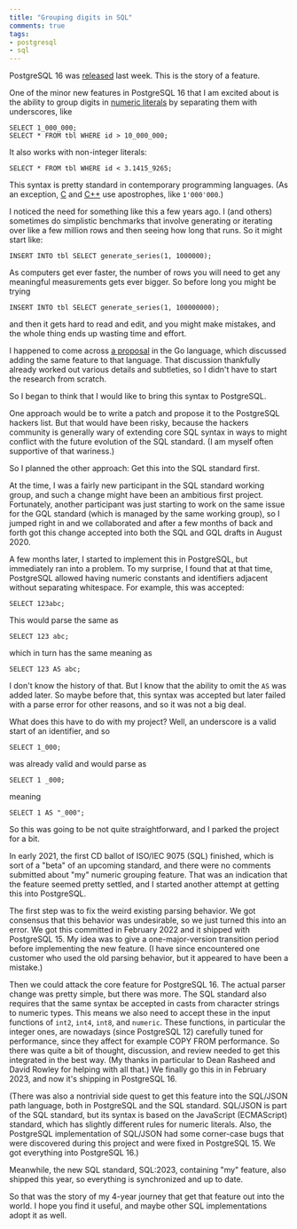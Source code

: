 ```yaml
---
title: "Grouping digits in SQL"
comments: true
tags:
- postgresql
- sql
---
```


PostgreSQL 16 was
[released](https://www.postgresql.org/about/news/postgresql-16-released-2715/)
last week.  This is the story of a feature.

One of the minor new features in PostgreSQL 16 that I am excited about
is the ability to group digits in [numeric
literals](https://www.postgresql.org/docs/16/sql-syntax-lexical.html#SQL-SYNTAX-CONSTANTS-NUMERIC)
by separating them with underscores, like

	SELECT 1_000_000;
	SELECT * FROM tbl WHERE id > 10_000_000;

It also works with non-integer literals:

	SELECT * FROM tbl WHERE id < 3.1415_9265;

This syntax is pretty standard in contemporary programming languages.
(As an exception,
[C](https://en.cppreference.com/w/c/language/integer_constant) and
[C++](https://en.cppreference.com/w/cpp/language/integer_literal) use
apostrophes, like `1'000'000`.)

I noticed the need for something like this a few years ago.  I (and
others) sometimes do simplistic benchmarks that involve generating or
iterating over like a few million rows and then seeing how long that
runs.  So it might start like:

	INSERT INTO tbl SELECT generate_series(1, 1000000);

As computers get ever faster, the number of rows you will need to get
any meaningful measurements gets ever bigger.  So before long you
might be trying

	INSERT INTO tbl SELECT generate_series(1, 100000000);

and then it gets hard to read and edit, and you might make mistakes,
and the whole thing ends up wasting time and effort.

I happened to come across [a
proposal](https://github.com/golang/go/issues/28493) in the Go
language, which discussed adding the same feature to that language.
That discussion thankfully already worked out various details and
subtleties, so I didn't have to start the research from scratch.

So I began to think that I would like to bring this syntax to
PostgreSQL.

One approach would be to write a patch and propose it to the
PostgreSQL hackers list.  But that would have been risky, because the
hackers community is generally wary of extending core SQL syntax in
ways to might conflict with the future evolution of the SQL standard.
(I am myself often supportive of that wariness.)

So I planned the other approach: Get this into the SQL standard first.

At the time, I was a fairly new participant in the SQL standard
working group, and such a change might have been an ambitious first
project.  Fortunately, another participant was just starting to work
on the same issue for the GQL standard (which is managed by the same
working group), so I jumped right in and we collaborated and after a
few months of back and forth got this change accepted into both the
SQL and GQL drafts in August 2020.

A few months later, I started to implement this in PostgreSQL, but
immediately ran into a problem.  To my surprise, I found that at that
time, PostgreSQL allowed having numeric constants and identifiers
adjacent without separating whitespace.  For example, this was
accepted:

	SELECT 123abc;

This would parse the same as

	SELECT 123 abc;

which in turn has the same meaning as

	SELECT 123 AS abc;

I don't know the history of that.  But I know that the ability to omit
the `AS` was added later.  So maybe before that, this syntax was
accepted but later failed with a parse error for other reasons, and so
it was not a big deal.

What does this have to do with my project?  Well, an underscore is a
valid start of an identifier, and so

	SELECT 1_000;

was already valid and would parse as

	SELECT 1 _000;

meaning

	SELECT 1 AS "_000";

So this was going to be not quite straightforward, and I parked the
project for a bit.

In early 2021, the first CD ballot of ISO/IEC 9075 (SQL) finished,
which is sort of a "beta" of an upcoming standard, and there were no
comments submitted about "my" numeric grouping feature.  That was an
indication that the feature seemed pretty settled, and I started
another attempt at getting this into PostgreSQL.

The first step was to fix the weird existing parsing behavior.  We got
consensus that this behavior was undesirable, so we just turned this
into an error.  We got this committed in February 2022 and it shipped
with PostgreSQL 15.  My idea was to give a one-major-version
transition period before implementing the new feature.  (I have since
encountered one customer who used the old parsing behavior, but it
appeared to have been a mistake.)

Then we could attack the core feature for PostgreSQL 16.  The actual
parser change was pretty simple, but there was more.  The SQL standard
also requires that the same syntax be accepted in casts from character
strings to numeric types.  This means we also need to accept these in
the input functions of `int2`, `int4`, `int8`, and `numeric`.  These
functions, in particular the integer ones, are nowadays (since
PostgreSQL 12) carefully tuned for performance, since they affect for
example COPY FROM performance.  So there was quite a bit of thought,
discussion, and review needed to get this integrated in the best way.
(My thanks in particular to Dean Rasheed and David Rowley for helping
with all that.)  We finally go this in in February 2023, and now it's
shipping in PostgreSQL 16.

(There was also a nontrivial side quest to get this feature into the
SQL/JSON path language, both in PostgreSQL and the SQL standard.
SQL/JSON is part of the SQL standard, but its syntax is based on the
JavaScript (ECMAScript) standard, which has slightly different rules
for numeric literals.  Also, the PostgreSQL implementation of SQL/JSON
had some corner-case bugs that were discovered during this project and
were fixed in PostgreSQL 15.  We got everything into PostgreSQL 16.)

Meanwhile, the new SQL standard, SQL:2023, containing "my" feature,
also shipped this year, so everything is synchronized and up to date.

So that was the story of my 4-year journey that get that feature out
into the world.  I hope you find it useful, and maybe other SQL
implementations adopt it as well.
